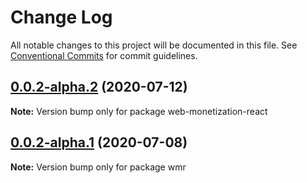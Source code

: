 # Change Log

All notable changes to this project will be documented in this file.
See [Conventional Commits](https://conventionalcommits.org) for commit guidelines.

## [0.0.2-alpha.2](https://github.com/theevilhead/web-monetization-react/compare/v0.0.2-alpha.1...v0.0.2-alpha.2) (2020-07-12)

**Note:** Version bump only for package web-monetization-react





## [0.0.2-alpha.1](https://github.com/theevilhead/web-monetization-react/compare/v0.0.2-alpha.0...v0.0.2-alpha.1) (2020-07-08)

**Note:** Version bump only for package wmr
